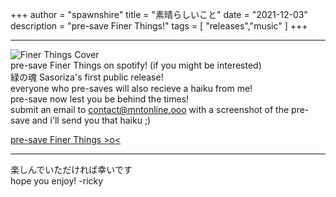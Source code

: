 +++
author = "spawnshire"
title = "素晴らしいこと"
date = "2021-12-03"
description = "pre-save Finer Things!"
tags = [
    "releases","music"
]
+++
***
![Finer Things Cover](/finer-things-cover.jpg)  
pre-save Finer Things on spotify! (if you might be interested)  
緑の魂 Sasoriza's first public release!  
everyone who pre-saves will also recieve a haiku from me!  
pre-save now lest you be behind the times!  
submit an email to contact@mntonline.ooo with a screenshot of the pre-save and i'll send you that haiku ;)
  
[pre-save Finer Things >o<](https://distrokid.com/hyperfollow/sasoriza/finer-things-2)  
***
楽しんでいただければ幸いです  
hope you enjoy! -ricky
